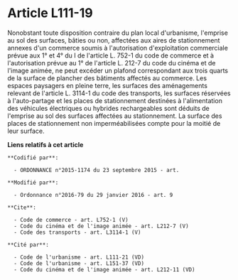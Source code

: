 # Article L111-19

Nonobstant toute disposition contraire du plan local d'urbanisme, l'emprise au sol des surfaces, bâties ou non, affectées aux
aires de stationnement annexes d'un commerce soumis à l'autorisation d'exploitation commerciale prévue aux 1° et 4° du I de
l'article L. 752-1 du code de commerce et à l'autorisation prévue au 1° de l'article L. 212-7 du code du cinéma et de l'image
animée, ne peut excéder un plafond correspondant aux trois quarts de la surface de plancher des bâtiments affectés au
commerce. Les espaces paysagers en pleine terre, les surfaces des aménagements relevant de l'article L. 3114-1 du code des
transports, les surfaces réservées à l'auto-partage et les places de stationnement destinées à l'alimentation des véhicules
électriques ou hybrides rechargeables sont déduits de l'emprise au sol des surfaces affectées au stationnement. La surface
des places de stationnement non imperméabilisées compte pour la moitié de leur surface.

**Liens relatifs à cet article**

	**Codifié par**:

	  - ORDONNANCE n°2015-1174 du 23 septembre 2015 - art.

	**Modifié par**:

	  - Ordonnance n°2016-79 du 29 janvier 2016 - art. 9

	**Cite**:

	  - Code de commerce - art. L752-1 (V)
	  - Code du cinéma et de l'image animée - art. L212-7 (V)
	  - Code des transports - art. L3114-1 (V)

	**Cité par**:

	  - Code de l'urbanisme - art. L111-21 (VD)
	  - Code de l'urbanisme - art. L151-37 (VD)
	  - Code du cinéma et de l'image animée - art. L212-11 (VD)
